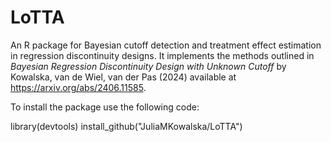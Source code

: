 # LoTTA
An R package for Bayesian cutoff detection and treatment effect estimation in regression discontinuity designs. 
It implements the methods outlined in _Bayesian Regression Discontinuity Design with Unknown Cutoff_ by Kowalska, van de Wiel, van der Pas (2024) available at https://arxiv.org/abs/2406.11585.

To install the package use the following code:

library(devtools)
install_github("JuliaMKowalska/LoTTA")
 

